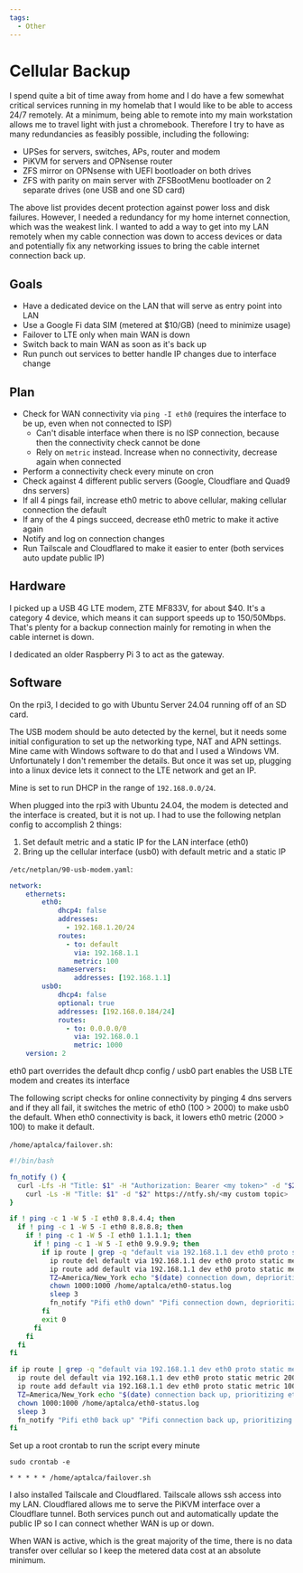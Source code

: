 ```yaml
---
tags:
  - Other
---
```


# Cellular Backup

I spend quite a bit of time away from home and I do have a few somewhat critical services running in my homelab that I would like to be able to access 24/7 remotely. At a minimum, being able to remote into my main workstation allows me to travel light with just a chromebook. Therefore I try to have as many redundancies as feasibly possible, including the following:

- UPSes for servers, switches, APs, router and modem
- PiKVM for servers and OPNsense router
- ZFS mirror on OPNsense with UEFI bootloader on both drives
- ZFS with parity on main server with ZFSBootMenu bootloader on 2 separate drives (one USB and one SD card)

The above list provides decent protection against power loss and disk failures. However, I needed a redundancy for my home internet connection, which was the weakest link. I wanted to add a way to get into my LAN remotely when my cable connection was down to access devices or data and potentially fix any networking issues to bring the cable internet connection back up.

## Goals

- Have a dedicated device on the LAN that will serve as entry point into LAN
- Use a Google Fi data SIM (metered at $10/GB) (need to minimize usage)
- Failover to LTE only when main WAN is down
- Switch back to main WAN as soon as it's back up
- Run punch out services to better handle IP changes due to interface change

## Plan

- Check for WAN connectivity via `ping -I eth0` (requires the interface to be up, even when not connected to ISP)
  - Can't disable interface when there is no ISP connection, because then the connectivity check cannot be done
  - Rely on `metric` instead. Increase when no connectivity, decrease again when connected
- Perform a connectivity check every minute on cron
- Check against 4 different public servers (Google, Cloudflare and Quad9 dns servers)
- If all 4 pings fail, increase eth0 metric to above cellular, making cellular connection the default
- If any of the 4 pings succeed, decrease eth0 metric to make it active again
- Notify and log on connection changes
- Run Tailscale and Cloudflared to make it easier to enter (both services auto update public IP)

## Hardware

I picked up a USB 4G LTE modem, ZTE MF833V, for about $40. It's a category 4 device, which means it can support speeds up to 150/50Mbps. That's plenty for a backup connection mainly for remoting in when the cable internet is down.

I dedicated an older Raspberry Pi 3 to act as the gateway.

## Software

On the rpi3, I decided to go with Ubuntu Server 24.04 running off of an SD card.

The USB modem should be auto detected by the kernel, but it needs some initial configuration to set up the networking type, NAT and APN settings. Mine came with Windows software to do that and I used a Windows VM. Unfortunately I don't remember the details. But once it was set up, plugging into a linux device lets it connect to the LTE network and get an IP.

Mine is set to run DHCP in the range of `192.168.0.0/24`.

When plugged into the rpi3 with Ubuntu 24.04, the modem is detected and the interface is created, but it is not up. I had to use the following netplan config to accomplish 2 things:
1. Set default metric and a static IP for the LAN interface (eth0)
2. Bring up the cellular interface (usb0) with default metric and a static IP

`/etc/netplan/90-usb-modem.yaml`:
```yaml
network:
    ethernets:
        eth0:
            dhcp4: false
            addresses:
              - 192.168.1.20/24
            routes:
              - to: default
                via: 192.168.1.1
                metric: 100
            nameservers:
                addresses: [192.168.1.1]
        usb0:
            dhcp4: false
            optional: true
            addresses: [192.168.0.184/24]
            routes:
              - to: 0.0.0.0/0
                via: 192.168.0.1
                metric: 1000
    version: 2
```
    
eth0 part overrides the default dhcp config / usb0 part enables the USB LTE modem and creates its interface

The following script checks for online connectivity by pinging 4 dns servers and if they all fail, it switches the metric of eth0 (100 > 2000) to make usb0 the default.
When eth0 connectivity is back, it lowers eth0 metric (2000 > 100) to make it default.

`/home/aptalca/failover.sh`:
```bash
#!/bin/bash

fn_notify () {
  curl -Lfs -H "Title: $1" -H "Authorization: Bearer <my token>" -d "$2"  https://ntfy.<mydomain>/zfshost || \
    curl -Ls -H "Title: $1" -d "$2" https://ntfy.sh/<my custom topic>
}

if ! ping -c 1 -W 5 -I eth0 8.8.4.4; then
  if ! ping -c 1 -W 5 -I eth0 8.8.8.8; then
    if ! ping -c 1 -W 5 -I eth0 1.1.1.1; then
      if ! ping -c 1 -W 5 -I eth0 9.9.9.9; then
        if ip route | grep -q "default via 192.168.1.1 dev eth0 proto static metric 100"; then
          ip route del default via 192.168.1.1 dev eth0 proto static metric 100
          ip route add default via 192.168.1.1 dev eth0 proto static metric 2000
          TZ=America/New_York echo "$(date) connection down, deprioritizing eth0" >> /home/aptalca/eth0-status.log
          chown 1000:1000 /home/aptalca/eth0-status.log
          sleep 3
          fn_notify "Pifi eth0 down" "Pifi connection down, deprioritizing eth0"
        fi
        exit 0
      fi
    fi
  fi
fi

if ip route | grep -q "default via 192.168.1.1 dev eth0 proto static metric 2000"; then
  ip route del default via 192.168.1.1 dev eth0 proto static metric 2000
  ip route add default via 192.168.1.1 dev eth0 proto static metric 100
  TZ=America/New_York echo "$(date) connection back up, prioritizing eth0" >> /home/aptalca/eth0-status.log
  chown 1000:1000 /home/aptalca/eth0-status.log
  sleep 3
  fn_notify "Pifi eth0 back up" "Pifi connection back up, prioritizing eth0"
fi
```

Set up a root crontab to run the script every minute

`sudo crontab -e`

`* * * * * /home/aptalca/failover.sh`

I also installed Tailscale and Cloudflared. Tailscale allows ssh access into my LAN. Cloudflared allows me to serve the PiKVM interface over a Cloudflare tunnel. Both services punch out and automatically update the public IP so I can connect whether WAN is up or down.

When WAN is active, which is the great majority of the time, there is no data transfer over cellular so I keep the metered data cost at an absolute minimum.
